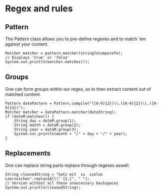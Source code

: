 # Regex and rules
## Pattern 
The Pattern class allows you to pre-define regexes and to match 'em against your content. 
```Pattern pattern = Pattern.compile(regexStr);
Matcher matcher = pattern.matcher(stringToCompareTo);
// Displays 'true' or 'false'
System.out.println(matcher.matches());
```

## Groups
One can form groups within our regex, as to then extract content out of matched content. 
```
Pattern datePattern = Pattern.compile("([0-9]{2})\\.([0-9]{2})\\.([0-9]{4})");
Matcher matcher = datePattern.matcher(dateString);
if (dateM.matches()) {
    String day = dateM.group(1);
    String month = dateM.group(2);
    String year = dateM.group(3);
    System.out.println(month + "/" + day + "/" + year);
}
```
## Replacements
One can replace string parts replace through regexes aswell. 
```
String cleanedString = "Satz mit  zu  vielen   Leerzeichen".replaceAll(" {2,}", " ");
// Version without all those unnecessary backspaces
System.out.println(cleanedString);
```
